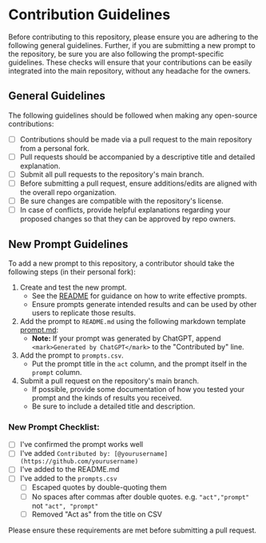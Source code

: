 # Contribution Guidelines
Before contributing to this repository, please ensure you are adhering to the following general guidelines. Further, if you are submitting a new prompt to the repository, be sure you are also following the prompt-specific guidelines. These checks will ensure that your contributions can be easily integrated into the main repository, without any headache for the owners.

## General Guidelines
The following guidelines should be followed when making any open-source contributions:
- [ ] Contributions should be made via a pull request to the main repository from a personal fork.
- [ ] Pull requests should be accompanied by a descriptive title and detailed explanation.
- [ ] Submit all pull requests to the repository's main branch.
- [ ] Before submitting a pull request, ensure additions/edits are aligned with the overall repo organization.
- [ ] Be sure changes are compatible with the repository's license.
- [ ] In case of conflicts, provide helpful explanations regarding your proposed changes so that they can be approved by repo owners.

## New Prompt Guidelines
To add a new prompt to this repository, a contributor should take the following steps (in their personal fork):
1. Create and test the new prompt.
    - See the [README](https://github.com/f/awesome-chatgpt-prompts/blob/main/README.md) for guidance on how to write effective prompts.
    - Ensure prompts generate intended results and can be used by other users to replicate those results.
2. Add the prompt to `README.md` using the following markdown template [prompt.md](./attachments/prompt.md):
    - <b>Note:</b> If your prompt was generated by ChatGPT, append `<mark>Generated by ChatGPT</mark>` to the "Contributed by" line.
3. Add the prompt to `prompts.csv`.
    - Put the prompt title in the `act` column, and the prompt itself in the `prompt` column.
4. Submit a pull request on the repository's main branch.
    - If possible, provide some documentation of how you tested your prompt and the kinds of results you received.
    - Be sure to include a detailed title and description.

### New Prompt Checklist:
- [ ] I've confirmed the prompt works well
- [ ] I've added `Contributed by: [@yourusername](https://github.com/yourusername)`
- [ ] I've added to the README.md
- [ ] I've added to the `prompts.csv`
  - [ ] Escaped quotes by double-quoting them
  - [ ] No spaces after commas after double quotes. e.g. `"act","prompt"` not `"act", "prompt"`
  - [ ] Removed "Act as" from the title on CSV

Please ensure these requirements are met before submitting a pull request.